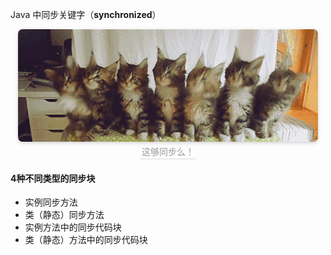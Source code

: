 Java 中同步关键字（**synchronized**）



<center>
    <img style="border-radius: 0.5125em;
    box-shadow: 0 2px 4px 0 rgba(34,36,38,.12),0 2px 10px 0 rgba(34,36,38,.08);"
    src="../images/webwxgetmsgimg.gif">
    <br>
    <div style="color:orange; border-bottom: 1px solid #d9d9d9;
    display: inline-block;
    color: #999;
    padding: 2px;">这够同步么！</div>
</center>

#### 4种不同类型的同步块

- 实例同步方法
- 类（静态）同步方法
- 实例方法中的同步代码块
- 类（静态）方法中的同步代码块